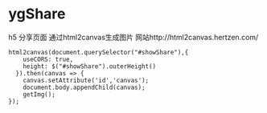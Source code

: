 # ygShare
h5 分享页面
通过html2canvas生成图片
网站http://html2canvas.hertzen.com/

``````
html2canvas(document.querySelector("#showShare"),{
    useCORS: true,
    height: $("#showShare").outerHeight()
  }).then(canvas => {
    canvas.setAttribute('id','canvas');
    document.body.appendChild(canvas);
    getImg();
});
``````
